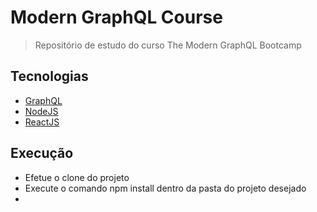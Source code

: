 # Modern GraphQL Course
> Repositório de estudo do curso The Modern GraphQL Bootcamp

## Tecnologias

* [GraphQL](https://graphql.org/)
* [NodeJS](https://nodejs.org/en/)
* [ReactJS](https://reactjs.org/)

## Execução

* Efetue o clone do projeto
* Execute o comando npm install dentro da pasta do projeto desejado
* 
